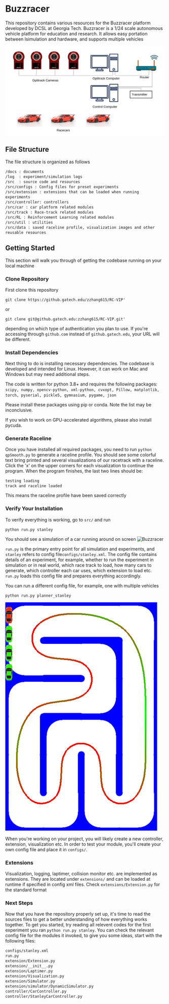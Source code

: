 # Buzzracer
This repository contains various resources for the Buzzracer platform developed by DCSL at Georgia Tech. Buzzracer is a 1/24 scale autonomous vehicle platform for education and research. It allows easy portation between lsimulation and hardware, and supports multiple vehicles

![Buzzracer](docs/topology.png)

## File Structure
The file structure is organized as follows

```
/docs : documents
/log  : experiment/simulation logs
/src  : source code and resources
/src/configs : Config files for preset experiments
/src/extension : extensions that can be loaded when running experiments
/src/controller: controllers
/src/car : car platform related modules
/src/track : Race-track related modules
/src/RL : Reinforcement Learning related modules
/src/util : utilities
/src/data : saved raceline profile, visualization images and other reusable resources
```

## Getting Started

This section will walk you through of getting the codebase running on your local machine

### Clone Repository

First clone this repository

```
git clone https://github.gatech.edu/zzhang615/RC-VIP'
```

or

```
git clone git@github.gatech.edu:zzhang615/RC-VIP.git'
```

depending on which type of authentication you plan to use. If you're accessing through `github.com` instead of `github.gatech.edu`, your URL will be different. 

### Install Dependencies

Next thing to do is installing necessary dependencies. The codebase is developed and intended for Linux. However, it can work on Mac and Windows but may need additional steps. 

The code is written for python 3.8+ and requires the following packages:
`scipy, numpy, opencv-python, xml-python, cvxopt, Pillow, matplotlib, torch, pyserial, pickle5, gymnasium, pygame, json`

Please install these packages using pip or conda. Note the list may be inconclusive.

If you wish to work on GPU-accelerated algorithms, please also install pycuda. 

### Generate Raceline

Once you have installed all required packages, you need to run `python qpSmooth.py` to generate a raceline profile. You should see some colorful text bring printed and several visualizations of our racetrack with a raceline. Click the 'x' on the upper corners for each visualization to continue the program. When the program finishes, the last two lines should be:

```
testing loading
track and raceline loaded
```

This means the raceline profile have been saved correctly

### Verify Your Installation

To verify everything is working, go to `src/` and run

```
python run.py stanley
```

You should see a simulation of a car running around on screen
![Buzzracer](docs/sample_sim.gif)


`run.py` is the primary entry point for all simulation and experiments, and `stanley` refers to config file`configs/stanley.xml`. The config file contains details of an experiment, for example,  whether to run the experiment in simulation or in real world, which race track to load, how many cars to generate, which controller each car uses, which extension to load etc. `run.py` loads this config file and prepares everything accordingly. 


You can run a different config file, for example, one with multiple vehicles

```
python run.py planner_stanley
```

![Buzzracer](docs/sample_sim_multi.gif)

When you're working on your project, you will likely create a new controller, extension, visualization etc. In order to test your module, you'll create your own config file and place it in `configs/`.

### Extensions

Visualization, logging, laptimer, collision monitor etc. are implemented as extensions. They are located under `extensions/` and can be loaded at runtime if specified in config xml files. Check `extensions/Extension.py` for the standard format

### Next Steps

Now that you have the repository properly set up, it's time to read the sources files to get a better understanding of how everything works together. To get you started, try reading all relevent codes for the first experiment you ran `python run.py stanley`. You can check the relevant config file for the modules it invoked, to give you some ideas, start with the following files:

```
configs/stanley.xml
run.py
extension/Extension.py
extension/__init__.py
extension/Laptimer.py
extension/Visualization.py
extension/Simulator.py
extension/simulator/DynamicSimulator.py
controller/CarController.py
controller/StanleyCarController.py
```

